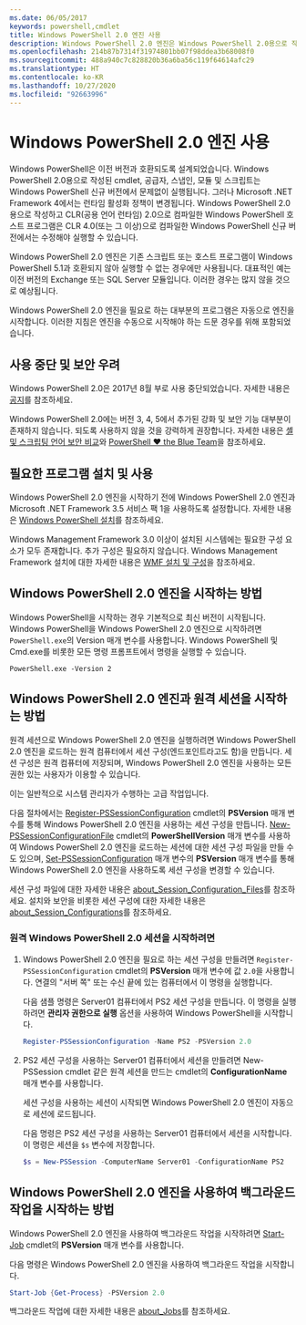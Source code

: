 ```yaml
---
ms.date: 06/05/2017
keywords: powershell,cmdlet
title: Windows PowerShell 2.0 엔진 사용
description: Windows PowerShell 2.0 엔진은 Windows PowerShell 2.0용으로 작성되고 CLR 2.0으로 컴파일된 호스트 프로그램을 수정 없이 실행할 수 없기 때문에 기존 스크립트 또는 호스트 프로그램을 실행할 수 없을 때만 사용해야 합니다.
ms.openlocfilehash: 214b87b7314f31974801bb07f98ddea3b68008f0
ms.sourcegitcommit: 488a940c7c828820b36a6ba56c119f64614afc29
ms.translationtype: HT
ms.contentlocale: ko-KR
ms.lasthandoff: 10/27/2020
ms.locfileid: "92663996"
---
```

# <a name="using-the-windows-powershell-20-engine"></a>Windows PowerShell 2.0 엔진 사용

Windows PowerShell은 이전 버전과 호환되도록 설계되었습니다. Windows PowerShell 2.0용으로 작성된 cmdlet, 공급자, 스냅인, 모듈 및 스크립트는 Windows PowerShell 신규 버전에서 문제없이 실행됩니다. 그러나 Microsoft .NET Framework 4에서는 런타임 활성화 정책이 변경됩니다.
Windows PowerShell 2.0용으로 작성하고 CLR(공용 언어 런타임) 2.0으로 컴파일한 Windows PowerShell 호스트 프로그램은 CLR 4.0(또는 그 이상)으로 컴파일한 Windows PowerShell 신규 버전에서는 수정해야 실행할 수 있습니다.

Windows PowerShell 2.0 엔진은 기존 스크립트 또는 호스트 프로그램이 Windows PowerShell 5.1과 호환되지 않아 실행할 수 없는 경우에만 사용됩니다. 대표적인 예는 이전 버전의 Exchange 또는 SQL Server 모듈입니다. 이러한 경우는 많지 않을 것으로 예상됩니다.

Windows PowerShell 2.0 엔진을 필요로 하는 대부분의 프로그램은 자동으로 엔진을 시작합니다. 이러한 지침은 엔진을 수동으로 시작해야 하는 드문 경우를 위해 포함되었습니다.

## <a name="deprecation-and-security-concerns"></a>사용 중단 및 보안 우려

Windows PowerShell 2.0은 2017년 8월 부로 사용 중단되었습니다. 자세한 내용은 [공지][]를 참조하세요.

Windows PowerShell 2.0에는 버전 3, 4, 5에서 추가된 강화 및 보안 기능 대부분이 존재하지 않습니다. 되도록 사용하지 않을 것을 강력하게 권장합니다. 자세한 내용은 [셸 및 스크립팅 언어 보안 비교][]와 [PowerShell ♥ the Blue Team][blueteam]을 참조하세요.

## <a name="installing-and-enabling-required-programs"></a>필요한 프로그램 설치 및 사용

Windows PowerShell 2.0 엔진을 시작하기 전에 Windows PowerShell 2.0 엔진과 Microsoft .NET Framework 3.5 서비스 팩 1을 사용하도록 설정합니다. 자세한 내용은 [Windows PowerShell 설치][]를 참조하세요.

Windows Management Framework 3.0 이상이 설치된 시스템에는 필요한 구성 요소가 모두 존재합니다. 추가 구성은 필요하지 않습니다. Windows Management Framework 설치에 대한 자세한 내용은 [WMF 설치 및 구성][]을 참조하세요.

## <a name="how-to-start-the-windows-powershell-20-engine"></a>Windows PowerShell 2.0 엔진을 시작하는 방법

Windows PowerShell을 시작하는 경우 기본적으로 최신 버전이 시작됩니다. Windows PowerShell을 Windows PowerShell 2.0 엔진으로 시작하려면 `PowerShell.exe`의 Version 매개 변수를 사용합니다. Windows PowerShell 및 Cmd.exe를 비롯한 모든 명령 프롬프트에서 명령을 실행할 수 있습니다.

```
PowerShell.exe -Version 2
```

## <a name="how-to-start-a-remote-session-with-the-windows-powershell-20-engine"></a>Windows PowerShell 2.0 엔진과 원격 세션을 시작하는 방법

원격 세션으로 Windows PowerShell 2.0 엔진을 실행하려면 Windows PowerShell 2.0 엔진을 로드하는 원격 컴퓨터에서 세션 구성(엔드포인트라고도 함)을 만듭니다. 세션 구성은 원격 컴퓨터에 저장되며, Windows PowerShell 2.0 엔진을 사용하는 모든 권한 있는 사용자가 이용할 수 있습니다.

이는 일반적으로 시스템 관리자가 수행하는 고급 작업입니다.

다음 절차에서는 [Register-PSSessionConfiguration][] cmdlet의 **PSVersion** 매개 변수를 통해 Windows PowerShell 2.0 엔진을 사용하는 세션 구성을 만듭니다. [New-PSSessionConfigurationFile][] cmdlet의 **PowerShellVersion** 매개 변수를 사용하여 Windows PowerShell 2.0 엔진을 로드하는 세션에 대한 세션 구성 파일을 만들 수도 있으며, [Set-PSSessionConfiguration][] 매개 변수의 **PSVersion** 매개 변수를 통해 Windows PowerShell 2.0 엔진을 사용하도록 세션 구성을 변경할 수 있습니다.

세션 구성 파일에 대한 자세한 내용은 [about_Session_Configuration_Files][]를 참조하세요.
설치와 보안을 비롯한 세션 구성에 대한 자세한 내용은 [about_Session_Configurations][]를 참조하세요.

### <a name="to-start-a-remote-windows-powershell-20-session"></a>원격 Windows PowerShell 2.0 세션을 시작하려면

1. Windows PowerShell 2.0 엔진을 필요로 하는 세션 구성을 만들려면 `Register-PSSessionConfiguration` cmdlet의 **PSVersion** 매개 변수에 값 `2.0`을 사용합니다.
   연결의 "서버 쪽" 또는 수신 끝에 있는 컴퓨터에서 이 명령을 실행합니다.

   다음 샘플 명령은 Server01 컴퓨터에서 PS2 세션 구성을 만듭니다. 이 명령을 실행하려면 **관리자 권한으로 실행** 옵션을 사용하여 Windows PowerShell을 시작합니다.

   ```powershell
   Register-PSSessionConfiguration -Name PS2 -PSVersion 2.0
   ```

1. PS2 세션 구성을 사용하는 Server01 컴퓨터에서 세션을 만들려면 New-PSSession cmdlet 같은 원격 세션을 만드는 cmdlet의 **ConfigurationName** 매개 변수를 사용합니다.

   세션 구성을 사용하는 세션이 시작되면 Windows PowerShell 2.0 엔진이 자동으로 세션에 로드됩니다.

   다음 명령은 PS2 세션 구성을 사용하는 Server01 컴퓨터에서 세션을 시작합니다. 이 명령은 세션을 `$s` 변수에 저장합니다.

   ```powershell
   $s = New-PSSession -ComputerName Server01 -ConfigurationName PS2
   ```

## <a name="how-to-start-a-background-job-with-the-windows-powershell-20-engine"></a>Windows PowerShell 2.0 엔진을 사용하여 백그라운드 작업을 시작하는 방법

Windows PowerShell 2.0 엔진을 사용하여 백그라운드 작업을 시작하려면 [Start-Job][] cmdlet의 **PSVersion** 매개 변수를 사용합니다.

다음 명령은 Windows PowerShell 2.0 엔진을 사용하여 백그라운드 작업을 시작합니다.

```powershell
Start-Job {Get-Process} -PSVersion 2.0
```

백그라운드 작업에 대한 자세한 내용은 [about_Jobs][]를 참조하세요.

<!-- link references -->
[공지]: https://devblogs.microsoft.com/powershell/windows-powershell-2-0-deprecation/
[셸 및 스크립팅 언어 보안 비교]: https://devblogs.microsoft.com/powershell/a-comparison-of-shell-and-scripting-language-security/
[blueteam]: https://devblogs.microsoft.com/powershell/powershell-the-blue-team/
[Windows PowerShell 설치]: install/Installing-Windows-PowerShell.md
[WMF 설치 및 구성]: wmf/setup/install-configure.md
[Register-PSSessionConfiguration]: /powershell/module/Microsoft.PowerShell.Core/Register-PSSessionConfiguration
[New-PSSessionConfigurationFile]: /powershell/module/Microsoft.PowerShell.Core/New-PSSessionConfigurationFile
[Set-PSSessionConfiguration]: /powershell/module/Microsoft.PowerShell.Core/Set-PSSessionConfiguration
[about_Session_Configuration_Files]: /powershell/module/Microsoft.PowerShell.Core/about/about_Session_Configuration_Files
[about_Session_Configurations]: /powershell/module/Microsoft.PowerShell.Core/about/about_Session_Configurations
[Start-Job]: /powershell/module/microsoft.powershell.core/start-job
[about_Jobs]: /powershell/module/microsoft.powershell.core/about/about_jobs
